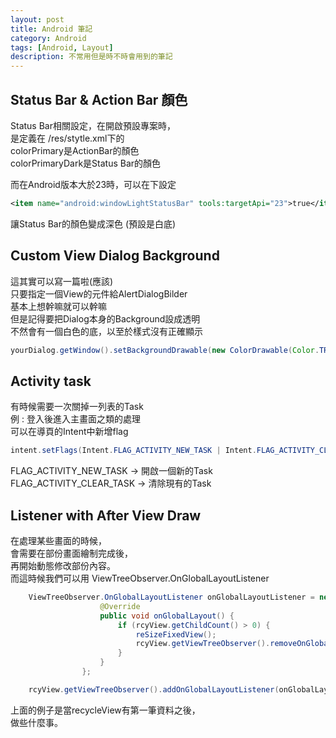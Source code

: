 ```yaml
---
layout: post
title: Android 筆記
category: Android
tags: [Android, Layout]
description: 不常用但是時不時會用到的筆記
---
```


## Status Bar & Action Bar 顏色  
  
Status Bar相關設定，在開啟預設專案時，  
是定義在 /res/stytle.xml下的 <AppTheme>  
colorPrimary是ActionBar的顏色  
colorPrimaryDark是Status Bar的顏色  
  
而在Android版本大於23時，可以在<AppTheme>下設定  
```xml
<item name="android:windowLightStatusBar" tools:targetApi="23">true</item>  
```
讓Status Bar的顏色變成深色 (預設是白底)  
  
## Custom View Dialog Background  
這其實可以寫一篇啦(應該)  
只要指定一個View的元件給AlertDialogBilder  
基本上想幹嘛就可以幹嘛  
但是記得要把Dialog本身的Background設成透明  
不然會有一個白色的底，以至於樣式沒有正確顯示  
```java
yourDialog.getWindow().setBackgroundDrawable(new ColorDrawable(Color.TRANSPARENT));
```
  
## Activity task  
有時候需要一次關掉一列表的Task  
例 : 登入後進入主畫面之類的處理  
可以在導頁的Intent中新增flag  
```java
intent.setFlags(Intent.FLAG_ACTIVITY_NEW_TASK | Intent.FLAG_ACTIVITY_CLEAR_TASK);  
```

FLAG_ACTIVITY_NEW_TASK -> 開啟一個新的Task  
FLAG_ACTIVITY_CLEAR_TASK -> 清除現有的Task  

## Listener with After View Draw  
在處理某些畫面的時候，  
會需要在部份畫面繪制完成後，  
再開始動態修改部份內容。  
而這時候我們可以用 ViewTreeObserver.OnGlobalLayoutListener
```java
    ViewTreeObserver.OnGlobalLayoutListener onGlobalLayoutListener = new ViewTreeObserver.OnGlobalLayoutListener() {
                    @Override
                    public void onGlobalLayout() {
                        if (rcyView.getChildCount() > 0) {
                            reSizeFixedView();
                            rcyView.getViewTreeObserver().removeOnGlobalLayoutListener(this);
                        }
                    }
                };

    rcyView.getViewTreeObserver().addOnGlobalLayoutListener(onGlobalLayoutListener);
```  
  
上面的例子是當recycleView有第一筆資料之後，  
做些什麼事。